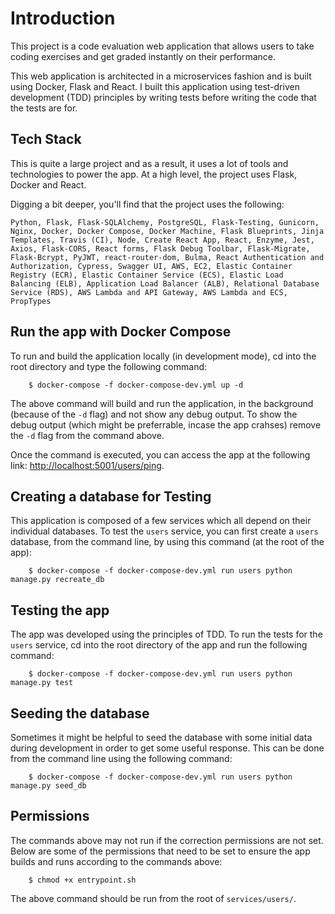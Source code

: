 # Introduction

This project is a code evaluation web application that allows users to take coding exercises and get graded instantly on their performance.

This web application is architected in a microservices fashion and is built using Docker, Flask and React. I built this application using test-driven development (TDD) principles by writing tests before writing the code that the tests are for.

## Tech Stack

This is quite a large project and as a result, it uses a lot of tools and technologies to power the app. At a high level, the project uses Flask, Docker and React.

Digging a bit deeper, you'll find that the project uses the following:

```Python, Flask, Flask-SQLAlchemy, PostgreSQL, Flask-Testing, Gunicorn, Nginx, Docker, Docker Compose, Docker Machine, Flask Blueprints, Jinja Templates, Travis (CI), Node, Create React App, React, Enzyme, Jest, Axios, Flask-CORS, React forms, Flask Debug Toolbar, Flask-Migrate, Flask-Bcrypt, PyJWT, react-router-dom, Bulma, React Authentication and Authorization, Cypress, Swagger UI, AWS, EC2, Elastic Container Registry (ECR), Elastic Container Service (ECS), Elastic Load Balancing (ELB), Application Load Balancer (ALB), Relational Database Service (RDS), AWS Lambda and API Gateway, AWS Lambda and ECS, PropTypes```

## Run the app with Docker Compose

To run and build the application locally (in development mode), cd into the root directory and type the following command:

        $ docker-compose -f docker-compose-dev.yml up -d

The above command will build and run the application, in the background (because of the ```-d``` flag) and not show any debug output. To show the debug output (which might be preferrable, incase the app crahses) remove the ```-d``` flag from the command above.

Once the command is executed, you can access the app at the following link: [http://localhost:5001/users/ping]("http://localhost:5001/users/ping").

## Creating a database for Testing

This application is composed of a few services which all depend on their individual databases. To test the ```users``` service, you can first create a ```users``` database, from the command line, by using this command (at the root of the app):

        $ docker-compose -f docker-compose-dev.yml run users python manage.py recreate_db

## Testing the app

The app was developed using the principles of TDD. To run the tests for the ```users``` service, cd into the root directory of the app and run the following command:

        $ docker-compose -f docker-compose-dev.yml run users python manage.py test

## Seeding the database

Sometimes it might be helpful to seed the database with some initial data during development in order to get some useful response. This can be done from the command line using the following command:

        $ docker-compose -f docker-compose-dev.yml run users python manage.py seed_db

## Permissions

The commands above may not run if the correction permissions are not set. Below are some of the permissions that need to be set to ensure the app builds and runs according to the commands above:

        $ chmod +x entrypoint.sh

The above command should be run from the root of ```services/users/```.